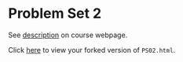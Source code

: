 # Problem Set 2

See [description](https://hmarick17.github.io/STAT495/#problem_set_2) on course webpage.

Click [here](http://htmlpreview.github.io/?https://github.com/rudeboybert/PS02/blob/master/PS02.html) to view your forked version of `PS02.html`.
